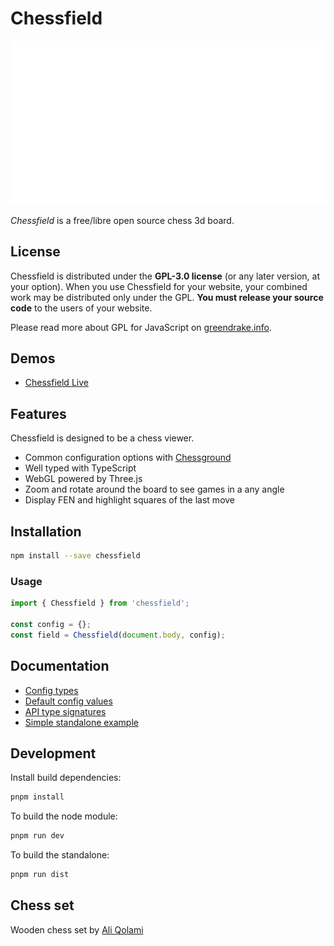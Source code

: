 # Chessfield

![Chessfield views](https://raw.githubusercontent.com/unicolored/chessfield/main/screenshot/views.jpg)

_Chessfield_ is a free/libre open source chess 3d board.

## License

Chessfield is distributed under the **GPL-3.0 license** (or any later version,
at your option).
When you use Chessfield for your website, your combined work may be
distributed only under the GPL. **You must release your source code** to the
users of your website.

Please read more about GPL for JavaScript on [greendrake.info](https://greendrake.info/publications/js-gpl).

## Demos

- [Chessfield Live](https://chessfield.unicolo.red/live)

## Features

Chessfield is designed to be a chess viewer.

- Common configuration options with [Chessground](https://github.com/lichess-org/chessground)
- Well typed with TypeScript
- WebGL powered by Three.js
- Zoom and rotate around the board to see games in a any angle
- Display FEN and highlight squares of the last move 

## Installation

```sh
npm install --save chessfield
```

### Usage

```js
import { Chessfield } from 'chessfield';

const config = {};
const field = Chessfield(document.body, config);
```

## Documentation

- [Config types](https://github.com/unicolored/chessfield/tree/main/src/resource/chessfield.config.ts)
- [Default config values](https://github.com/unicolored/chessfield/tree/main/src/resource/chessfield.state.ts)
- [API type signatures](https://github.com/unicolored/chessfield/tree/main/src/resource/chessfield.api.ts)
- [Simple standalone example](https://github.com/unicolored/chessfield/tree/main/demo.html)

## Development

Install build dependencies:

```sh
pnpm install
```

To build the node module:

```sh
pnpm run dev
```

To build the standalone:

```sh
pnpm run dist
```

## Chess set

Wooden chess set by [Ali Qolami](https://www.blenderkit.com/asset-gallery?query=order:-score+author_id:1118431)
